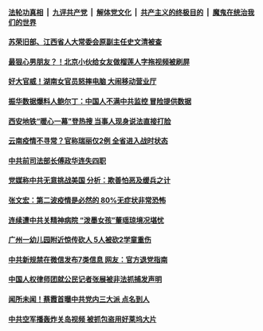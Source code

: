 

####  [法轮功真相](../../../../basic/blob/master/README.md?t=09212302) &nbsp;|&nbsp; [九评共产党](../../../../9ping.md/blob/master/README.md?t=09212302) &nbsp;|&nbsp; [解体党文化](../../../../jtdwh.md/blob/master/README.md?t=09212302)  &nbsp;|&nbsp; [共产主义的终极目的](../../../../gczydzjmd.md/blob/master/README.md?t=09212302) &nbsp;|&nbsp; [魔鬼在统治我们的世界](../../../../mgztzwmdsj.md/blob/master/README.md?t=09212302) 

#### [苏荣旧部、江西省人大常委会原副主任史文清被查](../pages/soh5/424159.md?t=09212302) 
#### [最狠心男朋友？！北京小伙给女友做榴莲人字拖视频被刷屏](../pages/soh5/424129.md?t=09212302) 
#### [好大官威！湖南女官员怒摔电脑 大闹移动营业厅](../pages/soh5/424117.md?t=09212302) 
#### [振华数据爆料人鲍尔丁：中国人不满中共监控 冒险提供数据](../pages/soh5/424111.md?t=09212302) 
#### [西安地铁“暖心一幕”登热搜 当事人现身说法直接打脸](../pages/soh5/424078.md?t=09212302) 
#### [云南疫情不寻常？官称瑞丽仅2例 全省进入战时状态](../pages/soh5/424069.md?t=09212302) 
#### [中共前司法部长傅政华连失四职](../pages/soh5/424072.md?t=09212302) 
#### [党媒称中共无意挑战美国 分析：欺善怕恶及缓兵之计](../pages/soh5/424063.md?t=09212302) 
#### [张文宏：第二波疫情是必然的  80%无症状非常恐怖](../pages/soh5/424045.md?t=09212302) 
#### [连续遭中共关精神病院  “泼墨女孩”董瑶琼境况堪忧](../pages/soh5/424021.md?t=09212302) 
#### [广州一幼儿园附近惊传砍人 5人被砍2学童重伤](../pages/soh5/423997.md?t=09212302) 
#### [中共新规禁在微信发布7类信息 网友：官方退党指南](../pages/soh5/423940.md?t=09212302) 
#### [中国人权律师团就公民记者张展被非法抓捕发声明](../pages/soh5/423922.md?t=09212302) 
#### [闻所未闻！蔡霞首曝中共党内三大派 点名到人](../pages/soh5/423907.md?t=09212302) 
#### [中共空军播轰炸关岛视频 被抓包盗用好莱坞大片](../pages/soh5/423904.md?t=09212302) 
